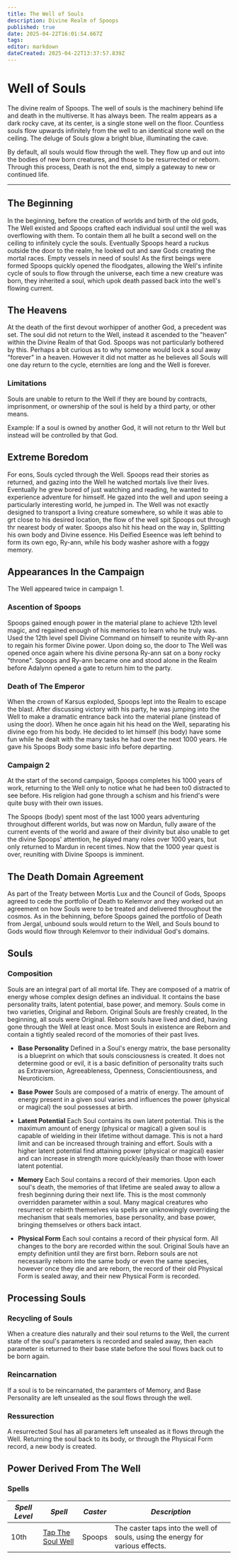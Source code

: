 ```yaml
---
title: The Well of Souls
description: Divine Realm of Spoops
published: true
date: 2025-04-22T16:01:54.667Z
tags: 
editor: markdown
dateCreated: 2025-04-22T13:37:57.839Z
---
```


# Well of Souls

The divine realm of Spoops. The well of souls is the machinery behind life and death in the multiverse. It has always been. The realm appears as a dark rocky cave, at its center, is a single stone well on the floor. Countless souls flow upwards infinitely from the well to an identical stone well on the ceiling. The deluge of Souls glow a bright blue, illuminating the cave. 

By default, all souls would flow through the well. They flow up and out into the bodies of new born creatures, and those to be resurrected or reborn. Through this process, Death is not the end, simply a gateway to new or continued life. 



---

## The Beginning
In the beginning, before the creation of worlds and birth of the old gods, The Well existed and Spoops crafted each individual soul until the well was overflowing with them. To contain them all he built a second well on the ceiling to infinitely cycle the souls. Eventually Spoops heard a ruckus outside the door to the realm, he looked out and saw Gods creating the mortal races. Empty vessels in need of souls! As the first beings were formed Spoops quickly opened the floodgates, allowing the Well's infinite cycle of souls to flow through the universe, each time a new creature was born, they inherited a soul, which upok death passed back into the well's flowing current.

## The Heavens
At the death of the first devout worhipper of another God, a precedent was set. The soul did not return to the Well, instead it ascended to the "heaven" within the Divine Realm of that God. Spoops was not particularly bothered by this. Perhaps a bit curious as to why someone would lock a soul away "forever" in a heaven. However it did not matter as he believes all Souls will one day return to the cycle, eternities are long and the Well is forever.

### Limitations
Souls are unable to return to the Well if they are bound by contracts, imprisonment, or ownership of the soul is held by a third party, or other means.

Example: If a soul is owned by another God, it will not return to thr Well but instead will be controlled by that God.

## Extreme Boredom
For eons, Souls cycled through the Well. Spoops read their stories as returned, and gazing into the Well he watched mortals live their lives. Eventually he grew bored of just watching and reading, he wanted to experience adventure for himself. He gazed into the well and upon seeing a particularly interesting world, he jumped in. The Well was not exactly designed to transport a living creature somewhere, so while it was able to grt close to his desired location, the flow of the well spit Spoops out through thr nearest body of water. Spoops also hit his head on the way in, Splitting his own body and Divine essence. His Deified Eseence was left behind to form its own ego, Ry-ann, while his body washer ashore with a foggy memory. 


## Appearances In the Campaign

The Well appeared twice in campaign 1. 

### Ascention of Spoops
Spoops gained enough power in the material plane to achieve 12th level magic, and regained enough of his memories to learn who he truly was. Used the 12th level spell Divine Command on himself to reunite with Ry-ann to regain his former Divine power. Upon doing so, the door to The Well was opened once again where his divine persona Ry-ann sat on a bony rocky "throne". Spoops and Ry-ann became one and stood alone in the Realm before Adalynn opened a gate to return him to the party.

### Death of The Emperor
When the crown of Karsus exploded, Spoops lept into the Realm to escape the blast. After discussing victory with his party, he was jumping into the Well to make a dramatic entrance back into the material plane (instead of using the door). When he once again hit his head on the Well, separating his divine ego from his body. He decided to let himself (his body) have some fun while he dealt with the many tasks he had over the next 1000 years. He gave his Spoops Body some basic info before departing. 


### Campaign 2
At the start of the second campaign, Spoops completes his 1000 years of work, returning to the Well only to notice what he had been to0 distracted to see before. His religion had gone through a schism and his friend's were quite busy with their own issues.

The Spoops (body) spent most of the last 1000 years adventuring throughout different worlds, but was now on Mardun, fully aware of the current events of the world and aware of their divinity but also unable to get the divine Spoops' attention, he played many roles over 1000 years, but only returned to Mardun in recent times. Now that the 1000 year quest is over, reuniting with Divine Spoops is imminent.


## The Death Domain Agreement
As part of the Treaty between Mortis Lux and the Council of Gods, Spoops agreed to cede the portfolio of Death to Kelemvor and they worked out an agreement on how Souls were to be treated and delivered throughout the cosmos. As in the behinning, before Spoops gained the portfolio of Death from Jergal, unbound souls would return to the Well, and Souls bound to Gods would flow through Kelemvor to their individual God's domains.


## Souls

### Composition
Souls are an integral part of all mortal life. They are composed of a matrix of energy whose complex design defines an individual. It contains the base personality traits, latent potential, base power, and memory. Souls come in two varieties, Original and Reborn. Original Souls are freshly created, In the beginning, all souls were Original. Reborn souls have lived and died, having gone through the Well at least once. Most Souls in existence are Reborn and contain a tightly sealed record of the momories of their past lives. 

- **Base Personality**
Defined in a Soul's energy matrix, the base personality is a blueprint on which that souls consciousness is created. It does not determine good or evil, it is a basic definition of personality traits such as Extraversion, Agreeableness, Openness, Conscientiousness, and Neuroticism.

- **Base Power**
Souls are composed of a matrix of energy. The amount of energy present in a given soul varies and influences the power (physical or magical) the soul possesses at birth.

- **Latent Potential**
Each Soul contains its own latent potential. This is the maximum amount of energy (physical or magical) a given soul is capable of wielding in their lifetime without damage. This is not a hard limit and can be increased through training and effort. Souls with a higher latent potential find attaining power (physical or magical) easier and can increase in strength more quickly/easily than those with lower latent potential. 

- **Memory**
Each Soul contains a record of their memories. Upon each soul's death, the memories of that lifetime are sealed away to allow a fresh beginning during their next life. This is the most commonly overridden parameter within a soul. Many magical creatures who resurrect or rebirth themselves via spells are unknowingly overriding the mechanism that seals memories, base personality, and base power, bringing themselves or others back intact.

- **Physical Form**
Each soul contains a record of their physical form. All changes to the bory are recorded within the soul. Original Souls have an empty definition until they are first born. Reborn souls are not necessarily reborn into the same body or even the same species, however once they die and are reborn, the record of their old Physical Form is sealed away, and their new Physical Form is recorded.


## Processing Souls

### Recycling of Souls
When a creature dies naturally and their soul returns to the Well, the current state of the soul's parameters is recorded and sealed away, then each parameter is returned to their base state before the soul flows back out to be born again.

### Reincarnation
If a soul is to be reincarnated, the paramters of Memory, and Base Personality are left unsealed as the soul flows through the well. 

### Ressurection
A resurrected Soul has all parameters left unsealed as it flows through the Well. Returning the soul back to its body, or through the Physical Form record, a new body is created.





## Power Derived From The Well

### Spells

| **_Spell Level_** | **_Spell_** | **_Caster_** | **_Description_** |
|------------------|--------------|--------------|-------------------|
| 10th | [Tap The Soul Well](/Spells/Tap-The-Soul-Well) | Spoops | The caster taps into the well of souls, using the energy for various effects. |



